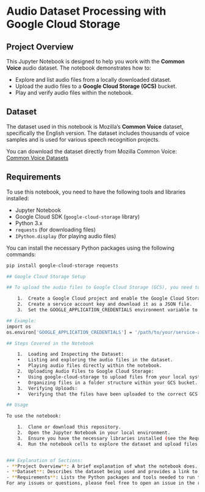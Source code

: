 # Audio Dataset Processing with Google Cloud Storage

## Project Overview
This Jupyter Notebook is designed to help you work with the **Common Voice** audio dataset. The notebook demonstrates how to:
- Explore and list audio files from a locally downloaded dataset.
- Upload the audio files to a **Google Cloud Storage (GCS)** bucket.
- Play and verify audio files within the notebook.

## Dataset
The dataset used in this notebook is Mozilla’s **Common Voice** dataset, specifically the English version. The dataset includes thousands of voice samples and is used for various speech recognition projects.

You can download the dataset directly from Mozilla Common Voice: [Common Voice Datasets](https://commonvoice.mozilla.org/en/datasets)

## Requirements
To use this notebook, you need to have the following tools and libraries installed:

- Jupyter Notebook
- Google Cloud SDK (`google-cloud-storage` library)
- Python 3.x
- `requests` (for downloading files)
- `IPython.display` (for playing audio files)

You can install the necessary Python packages using the following commands:
```bash
pip install google-cloud-storage requests

## Google Cloud Storage Setup

## To upload the audio files to Google Cloud Storage (GCS), you need to:

	1.	Create a Google Cloud project and enable the Google Cloud Storage API.
	2.	Create a service account key and download it as a JSON file.
	3.	Set the GOOGLE_APPLICATION_CREDENTIALS environment variable to the path of your service account key.

## Example:
import os
os.environ['GOOGLE_APPLICATION_CREDENTIALS'] = '/path/to/your/service-account-key.json'

## Steps Covered in the Notebook

	1.	Loading and Inspecting the Dataset:
	•	Listing and exploring the audio files in the dataset.
	•	Playing audio files directly within the notebook.
	2.	Uploading Audio Files to Google Cloud Storage:
	•	Using google-cloud-storage to upload files from your local system to a GCS bucket.
	•	Organizing files in a folder structure within your GCS bucket.
	3.	Verifying Uploads:
	•	Verifying that the files have been uploaded to the correct GCS bucket by listing the files in the cloud.

## Usage

To use the notebook:

	1.	Clone or download this repository.
	2.	Open the Jupyter Notebook in your local environment.
	3.	Ensure you have the necessary libraries installed (see the Requirements section).
	4.	Run the notebook cells to explore the dataset and upload files to GCS.


### Explanation of Sections:
- **Project Overview**: A brief explanation of what the notebook does.
- **Dataset**: Describes the dataset being used and provides a link to download it.
- **Requirements**: Lists the Python packages and tools needed to run the notebook
For any issues or questions, please feel free to open an issue in the repository or contact me at your-email@example.com.
